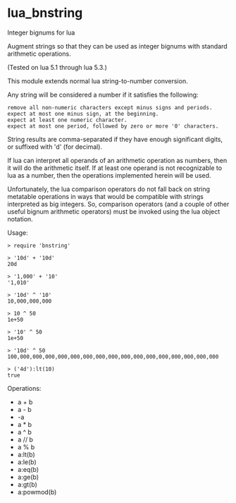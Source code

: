 # lua_bnstring

Integer bignums for lua

Augment strings so that they can be used as integer bignums with
standard arithmetic operations.

(Tested on lua 5.1 through lua 5.3.)

This module extends normal lua string-to-number conversion.

Any string will be considered a number if it satisfies the following:

    remove all non-numeric characters except minus signs and periods.
    expect at most one minus sign, at the beginning.
    expect at least one numeric character.
    expect at most one period, followed by zero or more '0' characters.

String results are comma-separated if they have enough significant digits,
or suffixed with 'd' (for decimal).

If lua can interpret all operands of an arithmetic operation as numbers,
then it will do the arithmetic itself.  If at least one operand is not
recognizable to lua as a number, then the operations implemented herein
will be used.

Unfortunately, the lua comparison operators do not fall back on string
metatable operations in ways that would be compatible with strings
interpreted as big integers.  So, comparison operators (and a couple of other
useful bignum arithmetic operators) must be invoked using the lua object
notation.

Usage:

    > require 'bnstring'
    
    > '10d' + '10d'
    20d
    
    > '1,000' + '10'
    '1,010'
    
    > '10d' ^ '10'
    10,000,000,000
    
    > 10 ^ 50
    1e+50
    
    > '10' ^ 50
    1e+50
    
    > '10d' ^ 50
    100,000,000,000,000,000,000,000,000,000,000,000,000,000,000,000,000
    
    > ('4d'):lt(10)
    true

Operations:
* a + b
* a - b
* -a
* a * b
* a ^ b
* a // b
* a % b
* a:lt(b)
* a:le(b)
* a:eq(b)
* a:ge(b)
* a:gt(b)
* a:powmod(b)
